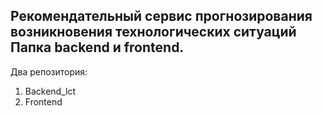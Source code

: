 ## Рекомендательный сервис прогнозирования возникновения технологических ситуаций Папка backend и frontend.
Два репозитория: 
1. Backend_lct
2. Frontend
